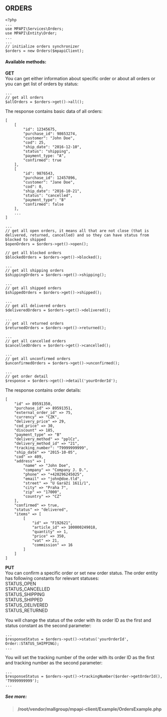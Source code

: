 ## ORDERS
```
<?php
...
use MPAPI\Services\Orders;
use MPAPI\Entity\Order;
...
...
// initialize orders synchronizer
$orders = new Orders($mpapiClient);
```

#### Available methods:
**GET**  
You can get either information about specific order or about all orders or you can get list of orders by status:
```
...
// get all orders
$allOrders = $orders->get()->all();
```
The response contains basic data of all orders:  
```
[
    [
		"id": 12345675,
		"purchase_id": 98653274,
		"customer": "John Doe",
		"cod": 25,
		"ship_date": "2016-12-10",
		"status": "shipping",
		"payment_type: "A",
		"confirmed": true
    ],
    [
		"id": 9876543,
		"purchase_id": 12457896,
		"customer": "Jane Doe",
		"cod": 0,
		"ship_date": "2016-10-21",
		"status": "cancelled",
		"payment_type": "B"
		"confirmed": false
    ],
    ...
]

...
// get all open orders, it means all that are not close (that is delivered, returned, cancelled) and so they can have status from blocked to shipped
$openOrders = $orders->get()->open();

// get all blocked orders
$blockedOrders = $orders->get()->blocked();

...
// get all shipping orders
$shippingOrders = $orders->get()->shipping();

...
// get all shipped orders
$shippedOrders = $orders->get()->shipped();

...
// get all delivered orders
$deliveredOrders = $orders->get()->delivered();

...
// get all returned orders
$returnedOrders = $orders->get()->returned();

...
// get all cancelled orders
$cancelledOrders = $orders->get()->cancelled();

...
// get all unconfirmed orders
$unconfirmedOrders = $orders->get()->unconfirmed();

...
// get order detail 
$response = $orders->get()->detail('yourOrderId');
```

The response contains order details:  
```
[
    "id" => 89591350,
    "purchase_id" => 89591351,
    "external_order_id" => 75,
    "currency" => "CZK",
    "delivery_price" => 29,
    "cod_price" => 30,
    "discount" => 185,
    "payment_type" => "B"
    "delivery_method" => "pplCz",
    "delivery_method_id" => "21",
    "tracking_number": "T9999999999",
    "ship_date" => "2015-10-05",
    "cod" => 409,
    "address" => [
        "name" => "John Doe",
        "company" => "Company J. D.",
        "phone" => "+420296245025",
        "email" => "john@doe.tld",
        "street" => "U Garáží 1611/1",
        "city" => "Praha 7",
        "zip" => "17000",
        "country" => "CZ"
    ],
    "confirmed" => true,
    "status" => "delivered",
    "items" => [
        [
            "id" => "F192621",
            "article_id" => 100000249018,
            "quantity" => 1,
            "price" => 350,
            "vat" => 21,
            "commission" => 16
        ]
    ]
]
```

**PUT**  
You can confirm a specific order or set new order status. 
The order entity has following constants for relevant statuses:  
STATUS_OPEN  
STATUS_CANCELLED  
STATUS_SHIPPING  
STATUS_SHIPPED  
STATUS_DELIVERED  
STATUS_RETURNED  

You will change the status of the order with its order ID as the first and status constant as the second parameter:
```
...
$responseStatus = $orders->put()->status('yourOrderId', Order::STATUS_SHIPPING);
...
```

You will set the tracking number of the order with its order ID as the first and tracking number as the second parameter:
```
...
$responseStatus = $orders->put()->trackingNumber($order->getOrderId(), 'T9999999999');
...
```

##### See more:
> **/root/vendor/mallgroup/mpapi-client/Example/OrdersExample.php**